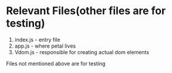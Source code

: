 # Relevant Files(other files are for testing)

1)   index.js - entry file
2)   app.js  - where petal lives
3)   Vdom.js - responsible for creating actual dom elements


Files not mentioned above are for testing







